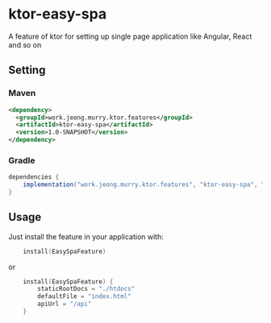 # ktor-easy-spa
A feature of ktor for setting up single page application like Angular, React and so on

## Setting
### Maven
```xml
<dependency>
  <groupId>work.jeong.murry.ktor.features</groupId>
  <artifactId>ktor-easy-spa</artifactId>
  <version>1.0-SNAPSHOT</version>
</dependency>
```
### Gradle
```groovy
dependencies {
    implementation("work.jeong.murry.ktor.features", "ktor-easy-spa", "{latest_version}")
}
```

## Usage
Just install the feature in your application with:
```kotlin
    install(EasySpaFeature)
```
or
```kotlin
    install(EasySpaFeature) {
        staticRootDocs = "./htdocs"
        defaultFile = "index.html"
        apiUrl = "/api"
    }
```
